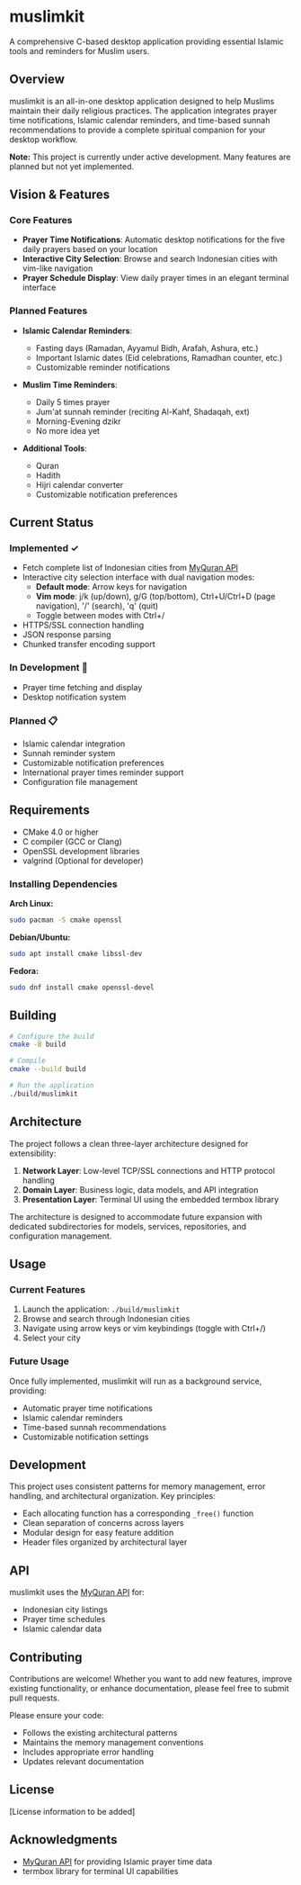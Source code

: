 # muslimkit

A comprehensive C-based desktop application providing essential Islamic tools and reminders for Muslim users.

## Overview

muslimkit is an all-in-one desktop application designed to help Muslims maintain their daily religious practices. The application integrates prayer time notifications, Islamic calendar reminders, and time-based sunnah recommendations to provide a complete spiritual companion for your desktop workflow.

**Note:** This project is currently under active development. Many features are planned but not yet implemented.

## Vision & Features

### Core Features

- **Prayer Time Notifications**: Automatic desktop notifications for the five daily prayers based on your location
- **Interactive City Selection**: Browse and search Indonesian cities with vim-like navigation
- **Prayer Schedule Display**: View daily prayer times in an elegant terminal interface

### Planned Features

- **Islamic Calendar Reminders**:
  - Fasting days (Ramadan, Ayyamul Bidh, Arafah, Ashura, etc.)
  - Important Islamic dates (Eid celebrations, Ramadhan counter, etc.)
  - Customizable reminder notifications

- **Muslim Time Reminders**:
  - Daily 5 times prayer
  - Jum'at sunnah reminder (reciting Al-Kahf, Shadaqah, ext)
  - Morning-Evening dzikr
  - No more idea yet

- **Additional Tools**:
  - Quran
  - Hadith
  - Hijri calendar converter
  - Customizable notification preferences

## Current Status

### Implemented ✓

- Fetch complete list of Indonesian cities from [MyQuran API](https://api.myquran.com)
- Interactive city selection interface with dual navigation modes:
  - **Default mode**: Arrow keys for navigation
  - **Vim mode**: j/k (up/down), g/G (top/bottom), Ctrl+U/Ctrl+D (page navigation), '/' (search), 'q' (quit)
  - Toggle between modes with Ctrl+/
- HTTPS/SSL connection handling
- JSON response parsing
- Chunked transfer encoding support

### In Development 🚧

- Prayer time fetching and display
- Desktop notification system

### Planned 📋

- Islamic calendar integration
- Sunnah reminder system
- Customizable notification preferences
- International prayer times reminder support
- Configuration file management

## Requirements

- CMake 4.0 or higher
- C compiler (GCC or Clang)
- OpenSSL development libraries
- valgrind (Optional for developer)

### Installing Dependencies

**Arch Linux:**

```bash
sudo pacman -S cmake openssl
```

**Debian/Ubuntu:**

```bash
sudo apt install cmake libssl-dev
```

**Fedora:**

```bash
sudo dnf install cmake openssl-devel
```

## Building

```bash
# Configure the build
cmake -B build

# Compile
cmake --build build

# Run the application
./build/muslimkit
```

## Architecture

The project follows a clean three-layer architecture designed for extensibility:

1. **Network Layer**: Low-level TCP/SSL connections and HTTP protocol handling
2. **Domain Layer**: Business logic, data models, and API integration
3. **Presentation Layer**: Terminal UI using the embedded termbox library

The architecture is designed to accommodate future expansion with dedicated subdirectories for models, services, repositories, and configuration management.

## Usage

### Current Features

1. Launch the application: `./build/muslimkit`
2. Browse and search through Indonesian cities
3. Navigate using arrow keys or vim keybindings (toggle with Ctrl+/)
4. Select your city

### Future Usage

Once fully implemented, muslimkit will run as a background service, providing:

- Automatic prayer time notifications
- Islamic calendar reminders
- Time-based sunnah recommendations
- Customizable notification settings

## Development

This project uses consistent patterns for memory management, error handling, and architectural organization. Key principles:

- Each allocating function has a corresponding `_free()` function
- Clean separation of concerns across layers
- Modular design for easy feature addition
- Header files organized by architectural layer

## API

muslimkit uses the [MyQuran API](https://api.myquran.com) for:

- Indonesian city listings
- Prayer time schedules
- Islamic calendar data

## Contributing

Contributions are welcome! Whether you want to add new features, improve existing functionality, or enhance documentation, please feel free to submit pull requests.

Please ensure your code:

- Follows the existing architectural patterns
- Maintains the memory management conventions
- Includes appropriate error handling
- Updates relevant documentation

## License

[License information to be added]

## Acknowledgments

- [MyQuran API](https://api.myquran.com) for providing Islamic prayer time data
- termbox library for terminal UI capabilities
